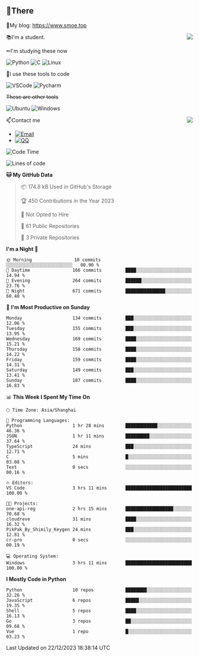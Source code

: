 
## 👏There

📰My blog: https://www.smoe.top

<img align="right" src="https://github-readme-stats.vercel.app/api/top-langs/?username=AkashiCoin"/>


📚I'm a student.

✏I'm studying these now

![Python](https://img.shields.io/badge/-Python-blue?style=flat-square&logo=Python&logoColor=fff)
![C](https://img.shields.io/badge/-C-585858?style=flat-square&logo=C&logoColor=fff)
![Linux](https://img.shields.io/badge/-Linux-black?style=flat-square&logo=Linux&logoColor=fff)

🔨I use these tools to code

![VSCode](https://img.shields.io/badge/-VSCode-blue?style=flat-square&logo=visualstudiocode&logoColor=fff)
![Pycharm](https://img.shields.io/badge/-Pycharm-green?style=flat-square&logo=pycharm&logoColor=fff)

 ~~These are other tools~~

![Ubuntu](https://img.shields.io/badge/-Ubuntu-orange?style=flat-square&logo=Ubuntu&logoColor=fff)
![Windows](https://img.shields.io/badge/-Windows-blue?style=flat-square&logo=Windows&logoColor=fff)

<img align="right" src="https://github-readme-stats.vercel.app/api?username=AkashiCoin" />


📫Contact me

* [![Email](https://img.shields.io/badge/Email-l1040186796@gmail.com-1?style=social&logoColor=fff)](mailto:l1040186796@gmail.com)
* [![QQ](https://img.shields.io/badge/QQ-1040186796-1?style=social&logoColor=fff)](tencent://AddContact/?fromId=45&fromSubId=1&subcmd=all&uin=1040186796&website=www.oicqzone.com)

<!--START_SECTION:waka-->
![Code Time](http://img.shields.io/badge/Code%20Time-1%2C092%20hrs%201%20min-blue)

![Lines of code](https://img.shields.io/badge/From%20Hello%20World%20I%27ve%20Written-279.9%20thousand%20lines%20of%20code-blue)

**🐱 My GitHub Data** 

> 📦 174.8 kB Used in GitHub's Storage 
 > 
> 🏆 450 Contributions in the Year 2023
 > 
> 🚫 Not Opted to Hire
 > 
> 📜 61 Public Repositories 
 > 
> 🔑 3 Private Repositories 
 > 
**I'm a Night 🦉** 

```text
🌞 Morning                10 commits          ░░░░░░░░░░░░░░░░░░░░░░░░░   00.90 % 
🌆 Daytime                166 commits         ████░░░░░░░░░░░░░░░░░░░░░   14.94 % 
🌃 Evening                264 commits         ██████░░░░░░░░░░░░░░░░░░░   23.76 % 
🌙 Night                  671 commits         ███████████████░░░░░░░░░░   60.40 % 
```
📅 **I'm Most Productive on Sunday** 

```text
Monday                   134 commits         ███░░░░░░░░░░░░░░░░░░░░░░   12.06 % 
Tuesday                  155 commits         ███░░░░░░░░░░░░░░░░░░░░░░   13.95 % 
Wednesday                169 commits         ████░░░░░░░░░░░░░░░░░░░░░   15.21 % 
Thursday                 158 commits         ████░░░░░░░░░░░░░░░░░░░░░   14.22 % 
Friday                   159 commits         ████░░░░░░░░░░░░░░░░░░░░░   14.31 % 
Saturday                 149 commits         ███░░░░░░░░░░░░░░░░░░░░░░   13.41 % 
Sunday                   187 commits         ████░░░░░░░░░░░░░░░░░░░░░   16.83 % 
```


📊 **This Week I Spent My Time On** 

```text
🕑︎ Time Zone: Asia/Shanghai

💬 Programming Languages: 
Python                   1 hr 28 mins        ████████████░░░░░░░░░░░░░   46.36 % 
JSON                     1 hr 11 mins        █████████░░░░░░░░░░░░░░░░   37.64 % 
TypeScript               24 mins             ███░░░░░░░░░░░░░░░░░░░░░░   12.71 % 
C                        5 mins              █░░░░░░░░░░░░░░░░░░░░░░░░   03.08 % 
Text                     0 secs              ░░░░░░░░░░░░░░░░░░░░░░░░░   00.16 % 

🔥 Editors: 
VS Code                  3 hrs 11 mins       █████████████████████████   100.00 % 

🐱‍💻 Projects: 
one-api-reg              2 hrs 15 mins       ██████████████████░░░░░░░   70.68 % 
cloudreve                31 mins             ████░░░░░░░░░░░░░░░░░░░░░   16.32 % 
PikPak_By_Shimily_Keygen 24 mins             ███░░░░░░░░░░░░░░░░░░░░░░   12.81 % 
cr-pro                   0 secs              ░░░░░░░░░░░░░░░░░░░░░░░░░   00.19 % 

💻 Operating System: 
Windows                  3 hrs 11 mins       █████████████████████████   100.00 % 
```

**I Mostly Code in Python** 

```text
Python                   10 repos            ████████░░░░░░░░░░░░░░░░░   32.26 % 
JavaScript               6 repos             █████░░░░░░░░░░░░░░░░░░░░   19.35 % 
Shell                    5 repos             ████░░░░░░░░░░░░░░░░░░░░░   16.13 % 
Go                       3 repos             ██░░░░░░░░░░░░░░░░░░░░░░░   09.68 % 
Vue                      1 repo              █░░░░░░░░░░░░░░░░░░░░░░░░   03.23 % 
```




 Last Updated on 22/12/2023 18:38:14 UTC
<!--END_SECTION:waka-->
